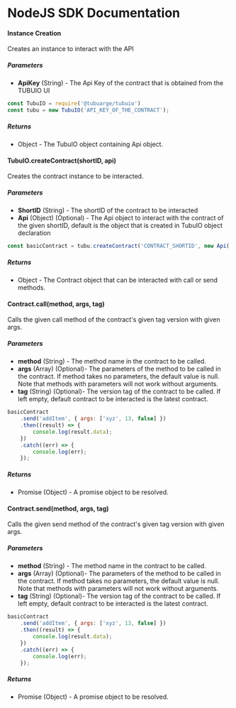 # NodeJS SDK Documentation

#### Instance Creation

Creates an instance to interact with the API

##### Parameters

- **ApiKey** (String) - The Api Key of the contract that is obtained from the TUBUIO UI <br>
     

```js
const TubuIO = require('@tubuarge/tubuio')
const tubu = new TubuIO('API_KEY_OF_THE_CONTRACT');

```
##### Returns

- Object - The TubuIO object containing Api object.


#### TubuIO.createContract(shortID, api)
Creates the contract instance to be interacted.


##### Parameters


 - **ShortID** (String) - The shortID of the contract to be interacted
 - **Api** (Object) (Optional) - The Api object to interact with the contract of the given shortID, default is the object that is created in TubuIO object declaration 


```js
const basicContract = tubu.createContract('CONTRACT_SHORTID', new Api('API_KEY_OF_THE_CONTRACT'));

```
##### Returns

- Object - The Contract object that can be interacted with call or send methods.


#### Contract.call(method, args, tag)

Calls the given call method of the contract's given tag version with given args.



##### Parameters
- **method** (String) - The method name in the contract to be called.
- **args** (Array) (Optional)- The parameters of the method to be called in the contract. If method takes no parameters, the default value is null. Note that methods with parameters will not work without arguments.
- **tag** (String) (Optional)- The version tag of the contract to be called. If left empty, default contract to be interacted is the latest contract.
```js
basicContract
    .send('addItem', { args: ['xyz', 13, false] })
    .then((result) => {
        console.log(result.data);
    })
    .catch((err) => {
        console.log(err);
    });
```
##### Returns
- Promise (Object) - A promise object to be resolved.




#### Contract.send(method, args, tag)

Calls the given send method of the contract's given tag version with given args.



##### Parameters
- **method** (String) - The method name in the contract to be called.
- **args** (Array) (Optional)- The parameters of the method to be called in the contract. If method takes no parameters, the default value is null. Note that methods with parameters will not work without arguments.
- **tag** (String) (Optional)- The version tag of the contract to be called. If left empty, default contract to be interacted is the latest contract.
```js
basicContract
    .send('addItem', { args: ['xyz', 13, false] })
    .then((result) => {
        console.log(result.data);
    })
    .catch((err) => {
        console.log(err);
    });
```
##### Returns
- Promise (Object) - A promise object to be resolved.